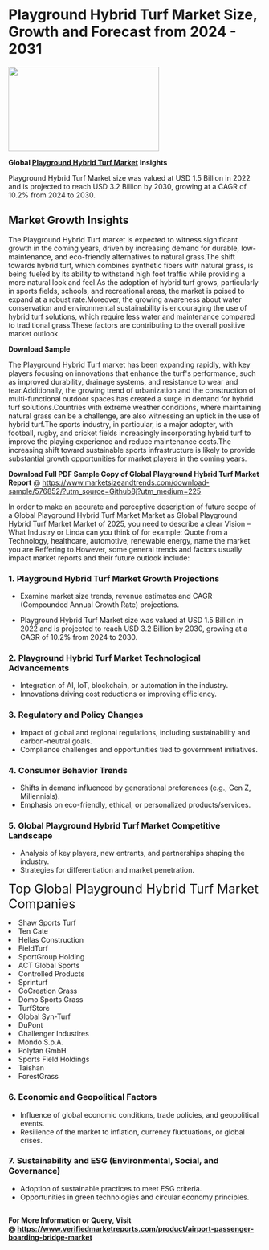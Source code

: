 <H1>Playground Hybrid Turf Market Size, Growth and Forecast from 2024 - 2031</H1><img class="aligncenter size-medium wp-image-584254" src="https://thirdeyenews.in/wp-content/uploads/2024/09/Global-Market-Research-300x168.jpeg" alt="" width="300" height="168" /><p><strong>Global&nbsp;<a href="https://www.marketsizeandtrends.com/download-sample/576852/?utm_source=Github8j?utm_medium=225">Playground Hybrid Turf Market</a> Insights</strong></p><p>Playground Hybrid Turf Market size was valued at USD 1.5 Billion in 2022 and is projected to reach USD 3.2 Billion by 2030, growing at a CAGR of 10.2% from 2024 to 2030.</p><p><h2>Market Growth Insights</h2> <p>The Playground Hybrid Turf market is expected to witness significant growth in the coming years, driven by increasing demand for durable, low-maintenance, and eco-friendly alternatives to natural grass.The shift towards hybrid turf, which combines synthetic fibers with natural grass, is being fueled by its ability to withstand high foot traffic while providing a more natural look and feel.As the adoption of hybrid turf grows, particularly in sports fields, schools, and recreational areas, the market is poised to expand at a robust rate.Moreover, the growing awareness about water conservation and environmental sustainability is encouraging the use of hybrid turf solutions, which require less water and maintenance compared to traditional grass.These factors are contributing to the overall positive market outlook.</p> <p><strong>Download Sample</strong></p> <p>The Playground Hybrid Turf market has been expanding rapidly, with key players focusing on innovations that enhance the turf's performance, such as improved durability, drainage systems, and resistance to wear and tear.Additionally, the growing trend of urbanization and the construction of multi-functional outdoor spaces has created a surge in demand for hybrid turf solutions.Countries with extreme weather conditions, where maintaining natural grass can be a challenge, are also witnessing an uptick in the use of hybrid turf.The sports industry, in particular, is a major adopter, with football, rugby, and cricket fields increasingly incorporating hybrid turf to improve the playing experience and reduce maintenance costs.The increasing shift toward sustainable sports infrastructure is likely to provide substantial growth opportunities for market players in the coming years.<p><span class=""><strong>Download Full PDF Sample Copy of Global Playground Hybrid Turf Market Report</strong> @ <a href="https://www.marketsizeandtrends.com/download-sample/576852/?utm_source=Github8j?utm_medium=225" target="_blank">https://www.marketsizeandtrends.com/download-sample/576852/?utm_source=Github8j?utm_medium=225</a></span></p><p>In order to make an accurate and perceptive description of future scope of a Global&nbsp;Playground Hybrid Turf Market Market as Global&nbsp;Playground Hybrid Turf Market Market of 2025, you need to describe a clear Vision &ndash; What Industry or Linda can you think of for example: Quote from a Technology, healthcare, automotive, renewable energy, name the market you are Reffering to.However, some general trends and factors usually impact market reports and their future outlook include:</p><h3>1.&nbsp;<strong>Playground Hybrid Turf Market Growth Projections</strong></h3><ul><li>Examine market size trends, revenue estimates and CAGR (Compounded Annual Growth Rate) projections.</li><li><p>Playground Hybrid Turf Market size was valued at USD 1.5 Billion in 2022 and is projected to reach USD 3.2 Billion by 2030, growing at a CAGR of 10.2% from 2024 to 2030.</p></li></ul><h3>2.&nbsp;<strong>Playground Hybrid Turf Market Technological Advancements</strong></h3><ul><li>Integration of AI, IoT, blockchain, or automation in the industry.</li><li>Innovations driving cost reductions or improving efficiency.</li></ul><h3>3.&nbsp;<strong>Regulatory and Policy Changes</strong></h3><ul><li>Impact of global and regional regulations, including sustainability and carbon-neutral goals.</li><li>Compliance challenges and opportunities tied to government initiatives.</li></ul><h3>4.&nbsp;<strong>Consumer Behavior Trends</strong></h3><ul><li>Shifts in demand influenced by generational preferences (e.g., Gen Z, Millennials).</li><li>Emphasis on eco-friendly, ethical, or personalized products/services.</li></ul><h3>5.&nbsp;<strong>Global Playground Hybrid Turf Market Competitive Landscape</strong></h3><ul><li>Analysis of key players, new entrants, and partnerships shaping the industry.</li><li>Strategies for differentiation and market penetration.</li></ul><p data-pm-slice="1 1 []"><span style="color: inherit; font-family: inherit; font-size: 25px;">Top Global Playground Hybrid Turf Market Companies</span></p><div class="" data-test-id=""><p><li>Shaw Sports Turf</li><li> Ten Cate</li><li> Hellas Construction</li><li> FieldTurf</li><li> SportGroup Holding</li><li> ACT Global Sports</li><li> Controlled Products</li><li> Sprinturf</li><li> CoCreation Grass</li><li> Domo Sports Grass</li><li> TurfStore</li><li> Global Syn-Turf</li><li> DuPont</li><li> Challenger Industires</li><li> Mondo S.p.A.</li><li> Polytan GmbH</li><li> Sports Field Holdings</li><li> Taishan</li><li> ForestGrass</li></p></div><h3>6.&nbsp;<strong>Economic and Geopolitical Factors</strong></h3><ul><li>Influence of global economic conditions, trade policies, and geopolitical events.</li><li>Resilience of the market to inflation, currency fluctuations, or global crises.</li></ul><h3>7.&nbsp;<strong>Sustainability and ESG (Environmental, Social, and Governance)</strong></h3><ul><li>Adoption of sustainable practices to meet ESG criteria.</li><li>Opportunities in green technologies and circular economy principles.</li></ul><h2><strong style="font-size: 14px;">For More Information or Query, Visit @&nbsp;</strong><a style="background-color: #ffffff; font-size: 14px;" href="https://www.marketsizeandtrends.com/report/playground-hybrid-turf-market/" target="_blank">https://www.verifiedmarketreports.com/product/airport-passenger-boarding-bridge-market</a></h2>